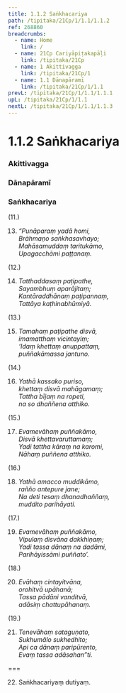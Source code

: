 ```yaml
---
title: 1.1.2 Saṅkhacariya
path: /tipitaka/21Cp/1/1.1/1.1.2
ref: 268860
breadcrumbs:
  - name: Home
    link: /
  - name: 21Cp Cariyāpiṭakapāḷi
    link: /tipitaka/21Cp
  - name: 1 Akittivagga
    link: /tipitaka/21Cp/1
  - name: 1.1 Dānapāramī
    link: /tipitaka/21Cp/1/1.1
prevL: /tipitaka/21Cp/1/1.1/1.1.1
upL: /tipitaka/21Cp/1/1.1
nextL: /tipitaka/21Cp/1/1.1/1.1.3
---
```


# 1.1.2 Saṅkhacariya

### Akittivagga

### Dānapāramī

### Saṅkhacariya

(11.)

13. _“Punāparaṃ yadā homi,_  
_Brāhmaṇo saṅkhasavhayo;_  
_Mahāsamuddaṃ taritukāmo,_  
_Upagacchāmi paṭṭanaṃ._  


(12.)

14. _Tatthaddasaṃ paṭipathe,_  
_Sayambhuṃ aparājitaṃ;_  
_Kantāraddhānaṃ paṭipannaṃ,_  
_Tattāya kaṭhinabhūmiyā._  


(13.)

15. _Tamahaṃ paṭipathe disvā,_  
_imamatthaṃ vicintayiṃ;_  
_‘Idaṃ khettaṃ anuppattaṃ,_  
_puññakāmassa jantuno._  


(14.)

16. _Yathā kassako puriso,_  
_khettaṃ disvā mahāgamaṃ;_  
_Tattha bījaṃ na ropeti,_  
_na so dhaññena atthiko._  


(15.)

17. _Evamevāhaṃ puññakāmo,_  
_Disvā khettavaruttamaṃ;_  
_Yadi tattha kāraṃ na karomi,_  
_Nāhaṃ puññena atthiko._  


(16.)

18. _Yathā amacco muddikāmo,_  
_rañño antepure jane;_  
_Na deti tesaṃ dhanadhaññaṃ,_  
_muddito parihāyati._  


(17.)

19. _Evamevāhaṃ puññakāmo,_  
_Vipulaṃ disvāna dakkhiṇaṃ;_  
_Yadi tassa dānaṃ na dadāmi,_  
_Parihāyissāmi puññato’._  


(18.)

20. _Evāhaṃ cintayitvāna,_  
_orohitvā upāhanā;_  
_Tassa pādāni vanditvā,_  
_adāsiṃ chattupāhanaṃ._  


(19.)

21. _Tenevāhaṃ sataguṇato,_  
_Sukhumālo sukhedhito;_  
_Api ca dānaṃ paripūrento,_  
_Evaṃ tassa adāsahan”ti._  


===

22. Saṅkhacariyaṃ dutiyaṃ.




